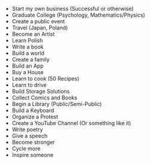 - Start my own business (Successful or otherwise)
- Graduate College (Psychology, Mathematics/Physics)
- Create a public event
- Travel (Japan, Poland)
- Become an Artist
- Learn Polish
- Write a book
- Build a world
- Create a family
- Build an App
- Buy a House
- Learn to cook (50 Recipes)
- Learn to drive
- Build Storage Solutions
- Collect Comics and Books
- Begin a Library (Public/Semi-Public)
- Build a Keyboard
- Organize a Protest
- Create a YouTube Channel (Or something like it)
- Write poetry
- Give a speech
- Become stronger
- Cycle more
- Inspire someone